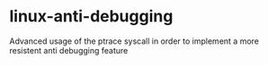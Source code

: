 # linux-anti-debugging
Advanced usage of the ptrace syscall in order to implement a more resistent anti debugging feature
